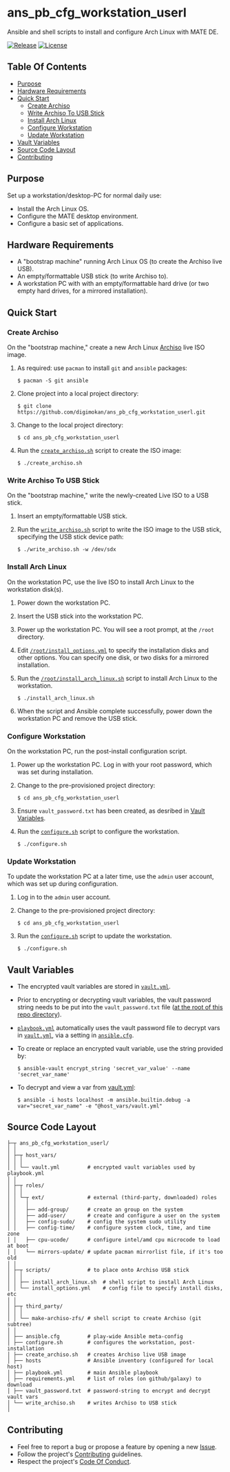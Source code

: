 # ans_pb_cfg_workstation_userl

Ansible and shell scripts to install and configure Arch Linux with MATE DE.

[![Release](https://img.shields.io/github/release/digimokan/ans_pb_cfg_workstation_userl.svg?label=release)](https://github.com/digimokan/ans_pb_cfg_workstation_userl/releases/latest "Latest Release Notes")
[![License](https://img.shields.io/badge/license-MIT-blue.svg?label=license)](LICENSE.txt "Project License")

## Table Of Contents

* [Purpose](#purpose)
* [Hardware Requirements](#hardware-requirements)
* [Quick Start](#quick-start)
    * [Create Archiso](#create-archiso)
    * [Write Archiso To USB Stick](#write-archiso-to-usb-stick)
    * [Install Arch Linux](#install-arch-linux)
    * [Configure Workstation](#configure-workstation)
    * [Update Workstation](#update-workstation)
* [Vault Variables](#vault-variables)
* [Source Code Layout](#source-code-layout)
* [Contributing](#contributing)

## Purpose

Set up a workstation/desktop-PC for normal daily use:

* Install the Arch Linux OS.
* Configure the MATE desktop environment.
* Configure a basic set of applications.

## Hardware Requirements

* A "bootstrap machine" running Arch Linux OS (to create the Archiso live USB).
* An empty/formattable USB stick (to write Archiso to).
* A workstation PC with with an empty/formattable hard drive (or two empty hard
  drives, for a mirrored installation).

## Quick Start

### Create Archiso

On the "bootstrap machine," create a new Arch Linux
[Archiso](https://wiki.archlinux.org/index.php/Archiso) live ISO image.

1. As required: use `pacman` to install `git` and `ansible` packages:

   ```shell
   $ pacman -S git ansible
   ```

2. Clone project into a local project directory:

   ```shell
   $ git clone https://github.com/digimokan/ans_pb_cfg_workstation_userl.git
   ```

3. Change to the local project directory:

   ```shell
   $ cd ans_pb_cfg_workstation_userl
   ```

4. Run the [`create_archiso.sh`](../create_archiso.sh) script to create the ISO
   image:

   ```shell
   $ ./create_archiso.sh
   ```

### Write Archiso To USB Stick

On the "bootstrap machine," write the newly-created Live ISO to a USB stick.

1. Insert an empty/formattable USB stick.

2. Run the [`write_archiso.sh`](../write_archiso.sh) script to write the ISO image
   to the USB stick, specifying the USB stick device path:

   ```shell
   $ ./write_archiso.sh -w /dev/sdx
   ```

### Install Arch Linux

On the workstation PC, use the live ISO to install Arch Linux to the workstation
disk(s).

1. Power down the workstation PC.

2. Insert the USB stick into the workstation PC.

3. Power up the workstation PC. You will see a root prompt, at the `/root`
   directory.

4. Edit [`/root/install_options.yml`](../scripts/install_options.yml) to specify the
   installation disks and other options. You can specify one disk, or two disks
   for a mirrored installation.

5. Run the [`/root/install_arch_linux.sh`](../scripts/install_arch_linux.sh) script
   to install Arch Linux to the workstation.

   ```shell
   $ ./install_arch_linux.sh
   ```

6. When the script and Ansible complete successfully, power down the workstation
   PC and remove the USB stick.

### Configure Workstation

On the workstation PC, run the post-install configuration script.

1. Power up the workstation PC. Log in with your root password, which was set
   during installation.

2. Change to the pre-provisioned project directory:

   ```shell
   $ cd ans_pb_cfg_workstation_userl
   ```

3. Ensure `vault_password.txt` has been created, as desribed in
   [Vault Variables](#vault-variables).

4. Run the [`configure.sh`](../configure.sh) script to configure the workstation.

   ```shell
   $ ./configure.sh
   ```

### Update Workstation

To update the workstation PC at a later time, use the `admin` user account, which
was set up during configuration.

1. Log in to the `admin` user account.

2. Change to the pre-provisioned project directory:

   ```shell
   $ cd ans_pb_cfg_workstation_userl
   ```

3. Run the [`configure.sh`](../configure.sh) script to update the workstation.

   ```shell
   $ ./configure.sh
   ```

## Vault Variables

* The encrypted vault variables are stored in [`vault.yml`](../host_vars/vault.yml).

* Prior to encrypting or decrypting vault variables, the vault password string
  needs to be put into the `vault_password.txt` file
  ([at the root of this repo directory](#source-code-layout)).

* [`playbook.yml`](../playbook.yml) automatically uses the vault password file to
  decrypt vars in [`vault.yml`](../host_vars/vault.yml), via a setting in
  [`ansible.cfg`](ansible.cfg).

* To create or replace an encrypted vault variable, use the string provided by:

   ```shell
   $ ansible-vault encrypt_string 'secret_var_value' --name 'secret_var_name'
   ```

* To decrypt and view a var from [vault.yml](../host_vars/vault.yml):

   ```shell
   $ ansible -i hosts localhost -m ansible.builtin.debug -a var="secret_var_name" -e "@host_vars/vault.yml"
   ```

## Source Code Layout

```
├─┬ ans_pb_cfg_workstation_userl/
│ │
│ ├─┬ host_vars/
│ │ │
│ │ └── vault.yml         # encrypted vault variables used by playbook.yml
│ │
│ ├─┬ roles/
│ │ │
│ │ └─┬ ext/              # external (third-party, downloaded) roles
│ │   │
│ │   ├── add-group/      # create an group on the system
│ │   ├── add-user/       # create and configure a user on the system
│ │   ├── config-sudo/    # config the system sudo utility
│ │   ├── config-time/    # configure system clock, time, and time zone
│ │   ├── cpu-ucode/      # configure intel/amd cpu microcode to load at boot
│ │   └── mirrors-update/ # update pacman mirrorlist file, if it's too old
│ │
│ ├─┬ scripts/            # to place onto Archiso USB stick
│ │ │
│ │ ├── install_arch_linux.sh  # shell script to install Arch Linux
│ │ └── install_options.yml    # config file to specify install disks, etc
│ │
│ ├─┬ third_party/
│ │ │
│ │ └── make-archiso-zfs/ # shell script to create Archiso (git subtree)
│ │
│ ├── ansible.cfg         # play-wide Ansible meta-config
│ ├── configure.sh        # configures the workstation, post-installation
│ ├── create_archiso.sh   # creates Archiso live USB image
│ ├── hosts               # Ansible inventory (configured for local host)
│ ├── playbook.yml        # main Ansible playbook
│ ├── requirements.yml    # list of roles (on github/galaxy) to download
│ ├── vault_password.txt  # password-string to encrypt and decrypt vault vars
│ └── write_archiso.sh    # writes Archiso to USB stick
│
```

## Contributing

* Feel free to report a bug or propose a feature by opening a new
  [Issue](https://github.com/digimokan/ans_pb_cfg_workstation_userl/issues).
* Follow the project's [Contributing](CONTRIBUTING.md) guidelines.
* Respect the project's [Code Of Conduct](CODE_OF_CONDUCT.md).

